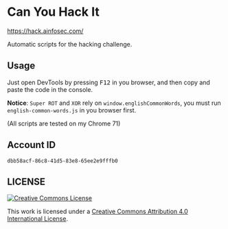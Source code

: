 # Can You Hack It

<https://hack.ainfosec.com/>

Automatic scripts for the hacking challenge.

## Usage

Just open DevTools by pressing <kbd>F12</kbd> in you browser, and then copy and paste the code in the console.

**Notice**: `Super ROT` and `XOR` rely on `window.englishCommonWords`, you must run `english-common-words.js` in you browser first.

(All scripts are tested on my Chrome 71)

## Account ID

`dbb58acf-86c8-41d5-83e8-65ee2e9fffb0`

## LICENSE

[![Creative Commons License](https://i.creativecommons.org/l/by/4.0/88x31.png)](http://creativecommons.org/licenses/by/4.0/)

This work is licensed under a [Creative Commons Attribution 4.0 International License](http://creativecommons.org/licenses/by/4.0/).
